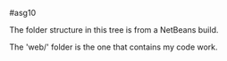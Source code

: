 #asg10

The folder structure in this tree is from a NetBeans build. 

The 'web/' folder is the one that contains my code work. 
